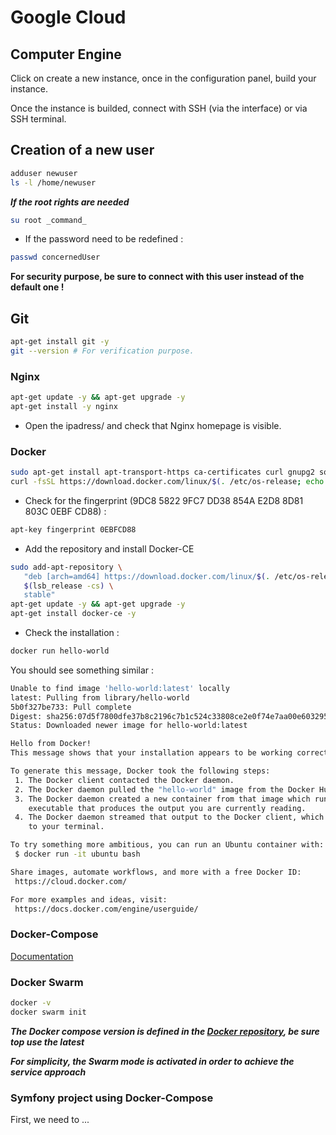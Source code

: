 # Google Cloud

## Computer Engine

Click on create a new instance, once in the configuration panel, build your instance.

Once the instance is builded, connect with SSH (via the interface) or via SSH terminal.

## Creation of a new user
```bash
adduser newuser
ls -l /home/newuser
```

**_If the root rights are needed_**

```bash
su root _command_
```

- If the password need to be redefined :

```bash
passwd concernedUser
```

**For security purpose, be sure to connect with this user instead of the default one !**

## Git

```bash
apt-get install git -y
git --version # For verification purpose.
```

### Nginx

```bash
apt-get update -y && apt-get upgrade -y
apt-get install -y nginx
```

- Open the ipadress/ and check that Nginx homepage is visible.

### Docker

```bash
sudo apt-get install apt-transport-https ca-certificates curl gnupg2 software-properties-common -y
curl -fsSL https://download.docker.com/linux/$(. /etc/os-release; echo "$ID")/gpg | sudo apt-key add -
```

- Check for the fingerprint (9DC8 5822 9FC7 DD38 854A E2D8 8D81 803C 0EBF CD88) :

```bash
apt-key fingerprint 0EBFCD88
```

- Add the repository and install Docker-CE

```bash
sudo add-apt-repository \
   "deb [arch=amd64] https://download.docker.com/linux/$(. /etc/os-release; echo "$ID") \
   $(lsb_release -cs) \
   stable"
apt-get update -y && apt-get upgrade -y
apt-get install docker-ce -y
```

- Check the installation :

```bash
docker run hello-world
```

You should see something similar :

```bash
Unable to find image 'hello-world:latest' locally
latest: Pulling from library/hello-world
5b0f327be733: Pull complete
Digest: sha256:07d5f7800dfe37b8c2196c7b1c524c33808ce2e0f74e7aa00e603295ca9a0972
Status: Downloaded newer image for hello-world:latest

Hello from Docker!
This message shows that your installation appears to be working correctly.

To generate this message, Docker took the following steps:
 1. The Docker client contacted the Docker daemon.
 2. The Docker daemon pulled the "hello-world" image from the Docker Hub.
 3. The Docker daemon created a new container from that image which runs the
    executable that produces the output you are currently reading.
 4. The Docker daemon streamed that output to the Docker client, which sent it
    to your terminal.

To try something more ambitious, you can run an Ubuntu container with:
 $ docker run -it ubuntu bash

Share images, automate workflows, and more with a free Docker ID:
 https://cloud.docker.com/

For more examples and ideas, visit:
 https://docs.docker.com/engine/userguide/
```

### Docker-Compose

[Documentation]('https://docs.docker.com/compose/install/')

### Docker Swarm

```bash
docker -v
docker swarm init
```

**_The Docker compose version is defined in the [Docker repository](https://github.com/docker/compose/releases), be sure top use the latest_**

**_For simplicity, the Swarm mode is activated in order to achieve the service approach_**

### Symfony project using Docker-Compose

First, we need to ...
